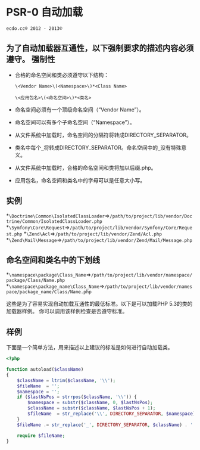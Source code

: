 <h1 id="PSR-0">PSR-0 自动加载</h1>

`ecdo.cc® 2012 - 2013©`

为了自动加载器互通性，以下强制要求的描述内容必须遵守。
强制性
-----
* 合格的命名空间和类必须遵守以下结构：

    `\<Vendor Name>\(<Namespace>\)*<Class Name>`

    `\<应用包名>\(<命名空间>\)*<类名>`

* 命名空间必须有一个顶级命名空间（“Vendor Name”）。
* 命名空间可以有多个子命名空间（“Namespace”）。
* 从文件系统中加载时，命名空间的分隔符将转成DIRECTORY_SEPARATOR。
* 类名中每个`_`将转成DIRECTORY_SEPARATOR。命名空间中的`_`没有特殊意义。
* 从文件系统中加载时，合格的命名空间和类将加以后缀.php。
* 应用包名，命名空间和类名中的字母可以是任意大小写。

实例
----

*`\Doctrine\Common\IsolatedClassLoader`=>`/path/to/project/lib/vendor/Doctrine/Common/IsolatedClassLoader.php`
*`\Symfony\Core\Request`=>`/path/to/project/lib/vendor/Symfony/Core/Request.php`
*`\Zend\Acl`=>`/path/to/project/lib/vendor/Zend/Acl.php`
*`\Zend\Mail\Message`=>`/path/to/project/lib/vendor/Zend/Mail/Message.php`

命名空间和类名中的下划线
---------------------

*`\namespace\package\Class_Name`=>`/path/to/project/lib/vendor/namespace/package/Class/Name.php`
*`\namespace\package_name\Class_Name`=>`/path/to/project/lib/vendor/namespace/package_name/Class/Name.php`

这些是为了容易实现自动加载互通性的最低标准。以下是可以加载PHP 5.3的类的加载器样例。
你可以调用该样例检查是否遵守标准。


样例
----

下面是一个简单方法，用来描述以上建议的标准是如何进行自动加载类。

```php
<?php

function autoload($className)
{
    $className = ltrim($className, '\\');
    $fileName  = '';
    $namespace = '';
    if ($lastNsPos = strrpos($className, '\\')) {
        $namespace = substr($className, 0, $lastNsPos);
        $className = substr($className, $lastNsPos + 1);
        $fileName  = str_replace('\\', DIRECTORY_SEPARATOR, $namespace) . DIRECTORY_SEPARATOR;
    }
    $fileName .= str_replace('_', DIRECTORY_SEPARATOR, $className) . '.php';

    require $fileName;
}
```